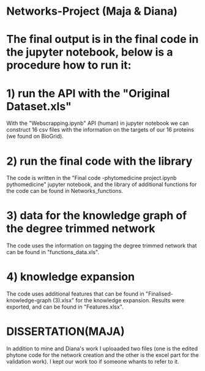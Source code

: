 # Networks-Project (Maja & Diana)

# The final output is in the final code in the jupyter notebook, below is a procedure how to run it:

# 1) run the API with the "Original Dataset.xls"
With the "Webscrapping.ipynb" API (human) in jupyter notebook we can construct 16 csv files with the information on the targets of our 16 proteins (we found on BioGrid).
# 2) run the final code with the library
The code is written in the "Final code -phytomedicine project.ipynb pythomedicine" jupyter notebook, and
the library of additional functions  for the code can be found in Networks_functions. 
# 3) data for the knowledge graph of the degree trimmed network
The code uses the information on tagging the degree trimmed network that can be found in "functions_data.xls". 
# 4) knowledge expansion
The code uses  additional features that can be found in "Finalised-knowledge-graph (3).xlsx" for the knowledge expansion.
Results were exported, and can be found in "Features.xlsx".

# DISSERTATION(MAJA)
In addition to mine and Diana's work I uploaaded two files (one is the edited phytone code for the network creation and the other is the excel part for the validation work). I kept our work too if someone whants to refer to it.
